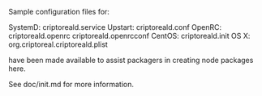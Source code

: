 Sample configuration files for:

SystemD: criptoreald.service
Upstart: criptoreald.conf
OpenRC:  criptoreald.openrc
         criptoreald.openrcconf
CentOS:  criptoreald.init
OS X:    org.criptoreal.criptoreald.plist

have been made available to assist packagers in creating node packages here.

See doc/init.md for more information.
